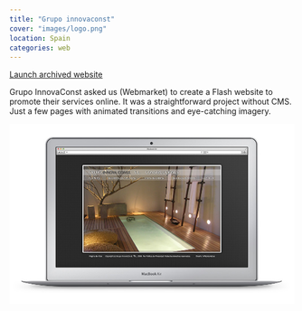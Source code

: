 ```yaml
---
title: "Grupo innovaconst"
cover: "images/logo.png"
location: Spain
categories: web
---
```


<p class="align-center">
<a class="btn" href="http://work.joanmira.com/webs/innovaconst" target="_blank">Launch archived website</a>
</p>

Grupo InnovaConst asked us (Webmarket) to create a Flash website to promote their services online. It was a straightforward project without CMS. Just a few pages with animated transitions and eye-catching imagery.

![](./images/1.jpg)
